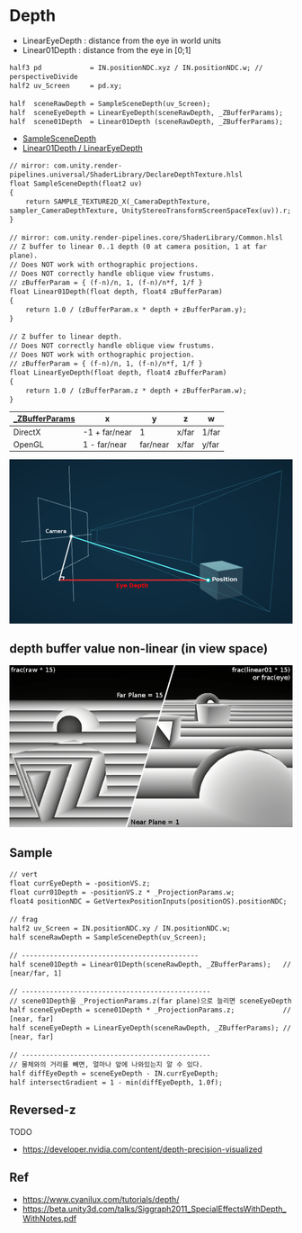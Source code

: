 # Depth

- LinearEyeDepth : distance from the eye in world units
- Linear01Depth : distance from the eye in [0;1]

``` hlsl
half3 pd            = IN.positionNDC.xyz / IN.positionNDC.w; // perspectiveDivide
half2 uv_Screen     = pd.xy;

half  sceneRawDepth = SampleSceneDepth(uv_Screen);
half  sceneEyeDepth = LinearEyeDepth(sceneRawDepth, _ZBufferParams);
half  scene01Depth  = Linear01Depth (sceneRawDepth, _ZBufferParams);
```

- [SampleSceneDepth](https://github.com/Unity-Technologies/Graphics/blob/master/com.unity.render-pipelines.universal/ShaderLibrary/DeclareDepthTexture.hlsl)
- [Linear01Depth / LinearEyeDepth](https://github.com/Unity-Technologies/Graphics/blob/master/com.unity.render-pipelines.core/ShaderLibrary/Common.hlsl)

``` hlsl
// mirror: com.unity.render-pipelines.universal/ShaderLibrary/DeclareDepthTexture.hlsl
float SampleSceneDepth(float2 uv)
{
    return SAMPLE_TEXTURE2D_X(_CameraDepthTexture, sampler_CameraDepthTexture, UnityStereoTransformScreenSpaceTex(uv)).r;
}

// mirror: com.unity.render-pipelines.core/ShaderLibrary/Common.hlsl
// Z buffer to linear 0..1 depth (0 at camera position, 1 at far plane).
// Does NOT work with orthographic projections.
// Does NOT correctly handle oblique view frustums.
// zBufferParam = { (f-n)/n, 1, (f-n)/n*f, 1/f }
float Linear01Depth(float depth, float4 zBufferParam)
{
    return 1.0 / (zBufferParam.x * depth + zBufferParam.y);
}

// Z buffer to linear depth.
// Does NOT correctly handle oblique view frustums.
// Does NOT work with orthographic projection.
// zBufferParam = { (f-n)/n, 1, (f-n)/n*f, 1/f }
float LinearEyeDepth(float depth, float4 zBufferParam)
{
    return 1.0 / (zBufferParam.z * depth + zBufferParam.w);
}
```

| [_ZBufferParams](https://docs.unity3d.com/Manual/SL-UnityShaderVariables.html) | x             | y        | z     | w     |
|--------------------------------------------------------------------------------|---------------|----------|-------|-------|
| DirectX                                                                        | -1 + far/near | 1        | x/far | 1/far |
| OpenGL                                                                         | 1 - far/near  | far/near | x/far | y/far |

![./res/EyeDepth.png](../res/EyeDepth.png)

## depth buffer value non-linear (in view space)

![./res/DepthComparison.png](../res/DepthComparison.png)

## Sample

``` hlsl
// vert
float currEyeDepth = -positionVS.z;
float curr01Depth = -positionVS.z * _ProjectionParams.w;
float4 positionNDC = GetVertexPositionInputs(positionOS).positionNDC;

// frag
half2 uv_Screen = IN.positionNDC.xy / IN.positionNDC.w;
half sceneRawDepth = SampleSceneDepth(uv_Screen);

// --------------------------------------------
half scene01Depth = Linear01Depth(sceneRawDepth, _ZBufferParams);   //  [near/far, 1]

// -----------------------------------------------
// scene01Depth을 _ProjectionParams.z(far plane)으로 늘리면 sceneEyeDepth
half sceneEyeDepth = scene01Depth * _ProjectionParams.z;            //  [near, far]
half sceneEyeDepth = LinearEyeDepth(sceneRawDepth, _ZBufferParams); //  [near, far]

// -----------------------------------------------
// 물체와의 거리를 빼면, 얼마나 앞에 나와있는지 알 수 있다.
half diffEyeDepth = sceneEyeDepth - IN.currEyeDepth;
half intersectGradient = 1 - min(diffEyeDepth, 1.0f);
```

## Reversed-z

TODO

- <https://developer.nvidia.com/content/depth-precision-visualized>

## Ref

- <https://www.cyanilux.com/tutorials/depth/>
- <https://beta.unity3d.com/talks/Siggraph2011_SpecialEffectsWithDepth_WithNotes.pdf>
